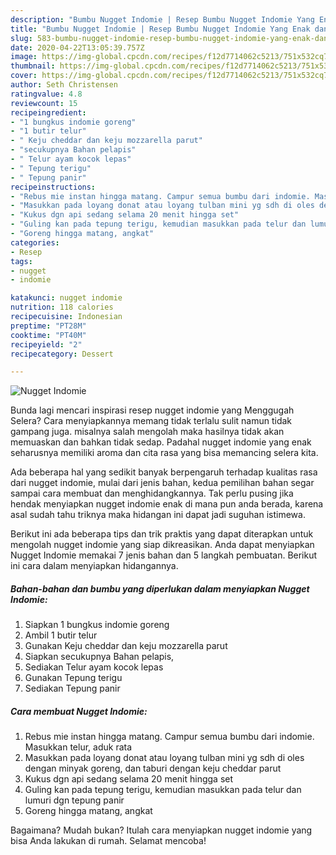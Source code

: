```yaml
---
description: "Bumbu Nugget Indomie | Resep Bumbu Nugget Indomie Yang Enak dan Simpel"
title: "Bumbu Nugget Indomie | Resep Bumbu Nugget Indomie Yang Enak dan Simpel"
slug: 583-bumbu-nugget-indomie-resep-bumbu-nugget-indomie-yang-enak-dan-simpel
date: 2020-04-22T13:05:39.757Z
image: https://img-global.cpcdn.com/recipes/f12d7714062c5213/751x532cq70/nugget-indomie-foto-resep-utama.jpg
thumbnail: https://img-global.cpcdn.com/recipes/f12d7714062c5213/751x532cq70/nugget-indomie-foto-resep-utama.jpg
cover: https://img-global.cpcdn.com/recipes/f12d7714062c5213/751x532cq70/nugget-indomie-foto-resep-utama.jpg
author: Seth Christensen
ratingvalue: 4.8
reviewcount: 15
recipeingredient:
- "1 bungkus indomie goreng"
- "1 butir telur"
- " Keju cheddar dan keju mozzarella parut"
- "secukupnya Bahan pelapis"
- " Telur ayam kocok lepas"
- " Tepung terigu"
- " Tepung panir"
recipeinstructions:
- "Rebus mie instan hingga matang. Campur semua bumbu dari indomie. Masukkan telur, aduk rata"
- "Masukkan pada loyang donat atau loyang tulban mini yg sdh di oles dengan minyak goreng, dan taburi dengan keju cheddar parut"
- "Kukus dgn api sedang selama 20 menit hingga set"
- "Guling kan pada tepung terigu, kemudian masukkan pada telur dan lumuri dgn tepung panir"
- "Goreng hingga matang, angkat"
categories:
- Resep
tags:
- nugget
- indomie

katakunci: nugget indomie 
nutrition: 118 calories
recipecuisine: Indonesian
preptime: "PT28M"
cooktime: "PT40M"
recipeyield: "2"
recipecategory: Dessert

---
```



![Nugget Indomie](https://img-global.cpcdn.com/recipes/f12d7714062c5213/751x532cq70/nugget-indomie-foto-resep-utama.jpg)

Bunda lagi mencari inspirasi resep nugget indomie yang Menggugah Selera? Cara menyiapkannya memang tidak terlalu sulit namun tidak gampang juga. misalnya salah mengolah maka hasilnya tidak akan memuaskan dan bahkan tidak sedap. Padahal nugget indomie yang enak seharusnya memiliki aroma dan cita rasa yang bisa memancing selera kita.



Ada beberapa hal yang sedikit banyak berpengaruh terhadap kualitas rasa dari nugget indomie, mulai dari jenis bahan, kedua pemilihan bahan segar sampai cara membuat dan menghidangkannya. Tak perlu pusing jika hendak menyiapkan nugget indomie enak di mana pun anda berada, karena asal sudah tahu triknya maka hidangan ini dapat jadi suguhan istimewa.


Berikut ini ada beberapa tips dan trik praktis yang dapat diterapkan untuk mengolah nugget indomie yang siap dikreasikan. Anda dapat menyiapkan Nugget Indomie memakai 7 jenis bahan dan 5 langkah pembuatan. Berikut ini cara dalam menyiapkan hidangannya.

<!--inarticleads1-->

##### Bahan-bahan dan bumbu yang diperlukan dalam menyiapkan Nugget Indomie:

1. Siapkan 1 bungkus indomie goreng
1. Ambil 1 butir telur
1. Gunakan  Keju cheddar dan keju mozzarella parut
1. Siapkan secukupnya Bahan pelapis,
1. Sediakan  Telur ayam kocok lepas
1. Gunakan  Tepung terigu
1. Sediakan  Tepung panir




<!--inarticleads2-->

##### Cara membuat Nugget Indomie:

1. Rebus mie instan hingga matang. Campur semua bumbu dari indomie. Masukkan telur, aduk rata
1. Masukkan pada loyang donat atau loyang tulban mini yg sdh di oles dengan minyak goreng, dan taburi dengan keju cheddar parut
1. Kukus dgn api sedang selama 20 menit hingga set
1. Guling kan pada tepung terigu, kemudian masukkan pada telur dan lumuri dgn tepung panir
1. Goreng hingga matang, angkat




Bagaimana? Mudah bukan? Itulah cara menyiapkan nugget indomie yang bisa Anda lakukan di rumah. Selamat mencoba!
